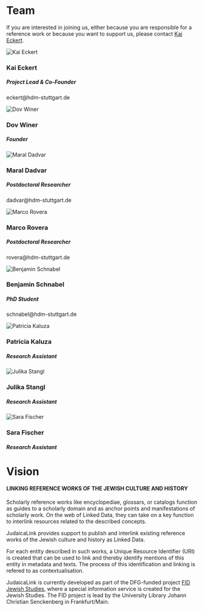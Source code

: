 # Team

If you are interested in joining us, either because you are responsible for a reference work or because you want to support us, please contact <a href="http://wiss.iuk.hdm-stuttgart.de/people/kai-eckert/"> Kai Eckert</a>.


<div class="row">

<div class="col-6 col-sm-6 col-md-6 people">
<img src="/img/kai-portrait-quadrat.jpg" class="rounded-circle people_image" alt="Kai Eckert">
<h3>Kai Eckert</h3>
<h5>Project Lead & Co-Founder</h5>
<p>eckert@hdm-stuttgart.de</p>
</div>
<div class="col-6 col-sm-6 col-md-6 people">
<img src="/img/dov_winer.jpg"   class="rounded-circle people_image"  alt="Dov Winer">
<h3>Dov Winer</h3>
<h5>Founder</h5>
</div>
</div>

<div class="row">
<div class="col-6 col-sm-6 col-md-6 people">
<img src="/img/maral_dadvar.jpg"   class="rounded-circle people_image" alt="Maral Dadvar">
<h3>Maral Dadvar</h3>
<h5>Postdoctoral Researcher</h5>
<p>dadvar@hdm-stuttgart.de</p>
</div>
<div class="col-6 col-sm-6 col-md-6 people">
<img src="/img/Rovera-quadrat.jpg"   class="rounded-circle people_image" alt="Marco Rovera">
<h3>Marco Rovera</h3>
<h5>Postdoctoral Researcher</h5>
<p>rovera@hdm-stuttgart.de</p>
</div>
</div>


<div class="row">
<div class="col-6 col-sm-6 col-md-6 people">
<img src="/img/Schnabel-Quadrat.jpg"   class="rounded-circle people_image" alt="Benjamin Schnabel">
<h3>Benjamin Schnabel</h3>
<h5>PhD Student</h5>
<p>schnabel@hdm-stuttgart.de</p>
</div>

<div class="col-6 col-sm-6 col-md-6 people">
<img src="/img/Patricia_Kaluza_JudaicaLink .jpg"   class="rounded-circle people_image" alt="Patricia Kaluza">
<h3>Patricia Kaluza</h3>
<h5>Research Assistant</h5>
</div>
</div>

<div class="row">
<div class="col-6 col-sm-6 col-md-6 people">
<img src="/img/avatar.png"   class="rounded-circle people_image" alt="Julika Stangl">
<h3>Julika Stangl</h3>
<h5>Research Assistant</h5>
</div>
<div class="col-6 col-sm-6 col-md-6 people">
<img src="/img/Sara Fischer.jpeg"   class="rounded-circle people_image" alt="Sara Fischer">
<h3>Sara Fischer</h3>
<h5>Research Assistant</h5>
</div>
</div>


# Vision


#### LINKING REFERENCE WORKS OF THE JEWISH CULTURE AND HISTORY

Scholarly reference works like encyclopediae, glossars, or catalogs function as guides to a scholarly domain and as anchor points and manifestations of scholarly work. On the web of Linked Data, they can take on a key function to interlink resources related to the described concepts.

JudaicaLink provides support to publish and interlink existing reference works of the Jewish culture and history as Linked Data. 

For each entity described in such works, a Unique Resource Identifier (URI) is created that can be used to link and thereby identify mentions of this entity in metadata and texts. The process of this identification and linking is refered to as contextualisation.

JudaicaLink is currently developed as part of the DFG-funded project [FID Jewish Studies](https://www.jewishstudies.de/), where a special information service is created for the Jewish Studies. The FID project is lead by the University Library Johann Christian Senckenberg in Frankfurt/Main.
 



